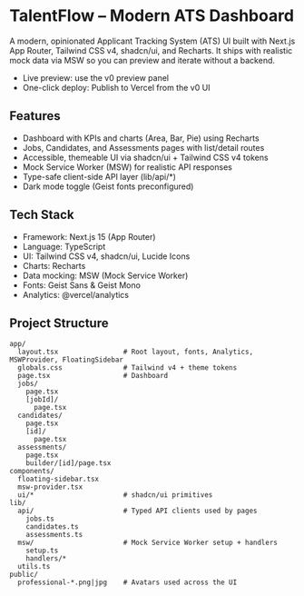 # TalentFlow – Modern ATS Dashboard

A modern, opinionated Applicant Tracking System (ATS) UI built with Next.js App Router, Tailwind CSS v4, shadcn/ui, and Recharts. It ships with realistic mock data via MSW so you can preview and iterate without a backend.

- Live preview: use the v0 preview panel
- One-click deploy: Publish to Vercel from the v0 UI

## Features

- Dashboard with KPIs and charts (Area, Bar, Pie) using Recharts
- Jobs, Candidates, and Assessments pages with list/detail routes
- Accessible, themeable UI via shadcn/ui + Tailwind CSS v4 tokens
- Mock Service Worker (MSW) for realistic API responses
- Type-safe client-side API layer (lib/api/*)
- Dark mode toggle (Geist fonts preconfigured)

## Tech Stack

- Framework: Next.js 15 (App Router)
- Language: TypeScript
- UI: Tailwind CSS v4, shadcn/ui, Lucide Icons
- Charts: Recharts
- Data mocking: MSW (Mock Service Worker)
- Fonts: Geist Sans & Geist Mono
- Analytics: @vercel/analytics

## Project Structure

```text
app/
  layout.tsx                # Root layout, fonts, Analytics, MSWProvider, FloatingSidebar
  globals.css               # Tailwind v4 + theme tokens
  page.tsx                  # Dashboard
  jobs/
    page.tsx
    [jobId]/
      page.tsx
  candidates/
    page.tsx
    [id]/
      page.tsx
  assessments/
    page.tsx
    builder/[id]/page.tsx
components/
  floating-sidebar.tsx
  msw-provider.tsx
  ui/*                      # shadcn/ui primitives
lib/
  api/                      # Typed API clients used by pages
    jobs.ts
    candidates.ts
    assessments.ts
  msw/                      # Mock Service Worker setup + handlers
    setup.ts
    handlers/*
  utils.ts
public/
  professional-*.png|jpg    # Avatars used across the UI
